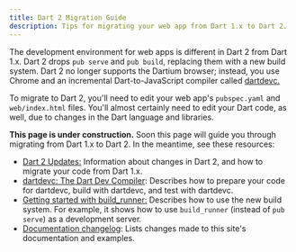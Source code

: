 ```yaml
---
title: Dart 2 Migration Guide
description: Tips for migrating your web app from Dart 1.x to Dart 2.
---
```


The development environment for web apps is different in Dart 2 from Dart 1.x.
Dart 2 drops `pub serve` and `pub build`, replacing them with a new build system.
Dart 2 no longer supports the Dartium browser;
instead, you use Chrome and an incremental Dart-to-JavaScript compiler
called [dartdevc.][dartdevc]

To migrate to Dart 2, you'll need to edit your web app's
`pubspec.yaml` and `web/index.html` files.
You'll almost certainly need to edit your Dart code, as well,
due to changes in the Dart language and libraries.

**This page is under construction.**
Soon this page will guide you through migrating from Dart 1.x to Dart 2.
In the meantime, see these resources:

* [Dart 2 Updates:][dart-2]
  Information about changes in Dart 2, and how to migrate your code from Dart 1.x.
* [dartdevc: The Dart Dev Compiler][dartdevc]:
  Describes how to prepare your code for dartdevc, build with dartdevc, and
  test with dartdevc.
* [Getting started with build_runner:][Getting started with build_runner]
  Describes how to use the new build system. For example, it shows how to use
  `build_runner` (instead of `pub serve`) as a development server.
* [Documentation changelog][]:
  Lists changes made to this site's documentation and examples.

[dart-2]: {{site.dartlang}}/dart-2
[dartdevc]: /tools/dartdevc
[Documentation changelog]: /changelog
[Getting started with build_runner]: https://github.com/dart-lang/build/blob/master/docs/getting_started.md#getting-started-with-build_runner